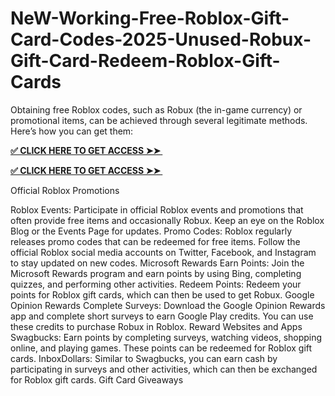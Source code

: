 # NeW-Working-Free-Roblox-Gift-Card-Codes-2025-Unused-Robux-Gift-Card-Redeem-Roblox-Gift-Cards
Obtaining free Roblox codes, such as Robux (the in-game currency) or promotional items, can be achieved through several legitimate methods. Here’s how you can get them:


**[✅ CLICK HERE TO GET ACCESS ➤➤ ​​](https://xnproo.com/giftcards/)**

**[✅ CLICK HERE TO GET ACCESS ➤➤ ​​](https://xnproo.com/giftcards/)**


Official Roblox Promotions

Roblox Events: Participate in official Roblox events and promotions that often provide free items and occasionally Robux. Keep an eye on the Roblox Blog or the Events Page for updates.
Promo Codes: Roblox regularly releases promo codes that can be redeemed for free items. Follow the official Roblox social media accounts on Twitter, Facebook, and Instagram to stay updated on new codes.
Microsoft Rewards
Earn Points: Join the Microsoft Rewards program and earn points by using Bing, completing quizzes, and performing other activities.
Redeem Points: Redeem your points for Roblox gift cards, which can then be used to get Robux.
Google Opinion Rewards
Complete Surveys: Download the Google Opinion Rewards app and complete short surveys to earn Google Play credits. You can use these credits to purchase Robux in Roblox.
Reward Websites and Apps
Swagbucks: Earn points by completing surveys, watching videos, shopping online, and playing games. These points can be redeemed for Roblox gift cards.
InboxDollars: Similar to Swagbucks, you can earn cash by participating in surveys and other activities, which can then be exchanged for Roblox gift cards.
Gift Card Giveaways
